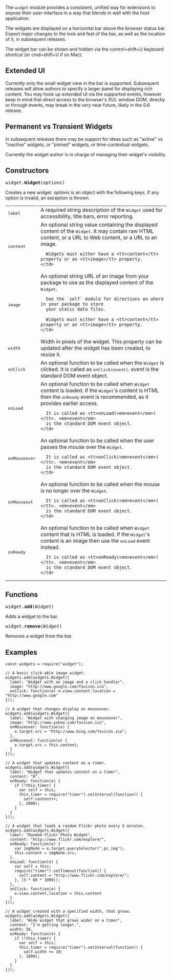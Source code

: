 The `widget` module provides a consistent, unified way for extensions to
expose their user-interface in a way that blends in well with the host
application.

The widgets are displayed on a horizontal bar above the browser status
bar. Expect major changes to the look and feel of the bar, as well as
the location of it, in subsequent releases.

The widget bar can be shown and hidden via the control+shift+U keyboard
shortcut (or cmd+shift+U if on Mac).

## Extended UI

Currently only the small widget view in the bar is supported.
Subsequent releases will allow authors to specify a larger panel
for displaying rich content. You may hook up extended UI via the
supported events, however keep in mind that direct access to the
browser's XUL window DOM, directly or through events, may break
in the very near future, likely in the 0.6 release.

## Permanent vs Transient Widgets

In subsequent releases there may be support for ideas such as "active"
vs "inactive" widgets, or "pinned" widgets, or time-contextual widgets.

Currently the widget author is in charge of managing their widget's
visibility.

## Constructors ##

<tt>widget.**Widget**(*options*)</tt>

Creates a new widget. *options* is an object with
the following keys.  If any option is invalid, an exception is thrown.

<table>
  <tr>
    <td><tt>label</tt></td>
    <td>
      A required string description of the <tt>Widget</tt> used for
      accessibility, title bars, error reporting.
    </td>
  </tr>
  <tr>
    <td><tt>content</tt></td>
    <td>
      An optional string value containing the displayed content of the <tt>Widget</tt>.
      It may contain raw HTML content, or a URL to Web content, or a URL to an image.
      
      Widgets must either have a <tt>content</tt> property or an <tt>image</tt> property.
    </td>
  </tr>
  <tr>
    <td><tt>image</tt></td>
    <td>
      An optional string URL of an image from your package to use
      as the displayed content of the <tt>Widget</tt>.

      See the `self` module for directions on where in your package to store
      your static data files.

      Widgets must either have a <tt>content</tt> property or an <tt>image</tt> property.
    </td>
  </tr>
  <tr>
    <td><tt>width</tt></td>
    <td>
      Width in pixels of the widget. This property can be updated after
      the widget has been created, to resize it.
    </td>
  </tr>
  <tr>
    <td><tt>onClick</tt></td>
    <td>
      An optional function to be called when the <tt>Widget</tt> is clicked.
      It is called as <tt>onClick(<em>event</em>)</tt>. <em>event</em> is the 
      standard DOM event object.
    </td>
  </tr>
  <tr>
    <td><tt>onLoad</tt></td>
    <td>
      An optional function to be called when <tt>Widget</tt> content
      is loaded. If the <tt>Widget</tt>'s content is HTML
      then the <tt>onReady</tt> event is recommended, as it provides
      earlier access.
      
      It is called as <tt>onLoad(<em>event</em>)</tt>. <em>event</em>
      is the standard DOM event object.
    </td>
  </tr> 
  <tr>
    <td><tt>onMouseover</tt></td>
    <td>
      An optional function to be called when the user passes the mouse
      over the <tt>Widget</tt>.
      
      It is called as <tt>onClick(<em>event</em>)</tt>. <em>event</em>
      is the standard DOM event object.
    </td>
  </tr>
  <tr>
    <td><tt>onMouseout</tt></td>
    <td>
      An optional function to be called when the mouse is no longer
      over the <tt>Widget</tt>.
      
      It is called as <tt>onClick(<em>event</em>)</tt>. <em>event</em>
      is the standard DOM event object.
    </td>
  </tr>
  <tr>
    <td><tt>onReady</tt></td>
    <td>
      An optional function to be called when <tt>Widget</tt> content
      that is HTML is loaded. If the <tt>Widget</tt>'s content is an image
      then use the <tt>onLoad</tt> event instead.
      
      It is called as <tt>onReady(<em>event</em>)</tt>. <em>event</em>
      is the standard DOM event object.
    </td>
  </tr> 
</table>

## Functions ##

<tt>widget.**add**(*Widget*)</tt>

Adds a widget to the bar.

<tt>widget.**remove**(*Widget*)</tt>

Removes a widget from the bar.

## Examples ##

    const widgets = require("widget");

    // A basic click-able image widget.
    widgets.add(widgets.Widget({
      label: "Widget with an image and a click handler",
      image: "http://www.google.com/favicon.ico",
      onClick: function(e) e.view.content.location = "http://www.google.com"
    }));

    // A widget that changes display on mouseover.
    widgets.add(widgets.Widget({
      label: "Widget with changing image on mouseover",
      image: "http://www.yahoo.com/favicon.ico",
      onMouseover: function(e) {
        e.target.src = "http://www.bing.com/favicon.ico";
      },
      onMouseout: function(e) {
        e.target.src = this.content;
      }
    }));

    // A widget that updates content on a timer.
    widgets.add(widgets.Widget({
      label: "Widget that updates content on a timer",
      content: "0",
      onReady: function(e) {
        if (!this.timer) {
          var self = this;
          this.timer = require("timer").setInterval(function() {
            self.content++;
          }, 2000);
        }
      }
    }));

    // A widget that loads a random Flickr photo every 5 minutes.
    widgets.add(widgets.Widget({
      label: "Random Flickr Photo Widget",
      content: "http://www.flickr.com/explore/",
      onReady: function(e) {
        var imgNode = e.target.querySelector(".pc_img");
        this.content = imgNode.src;
      },
      onLoad: function(e) {
        var self = this;
        require("timer").setTimeout(function() {
          self.content = "http://www.flickr.com/explore/";
        }, (5 * 60 * 1000));
      },
      onClick: function(e) {
        e.view.content.location = this.content
      }
    }));

    // A widget created with a specified width, that grows.
    widgets.add(widgets.Widget({
      label: "Wide widget that grows wider on a timer",
      content: "I'm getting longer.",
      width: 50,
      onReady: function(e) {
        if (!this.timer) {
          var self = this;
          this.timer = require("timer").setInterval(function() {
            self.width += 10;
          }, 1000);
        }
      }
    }));
